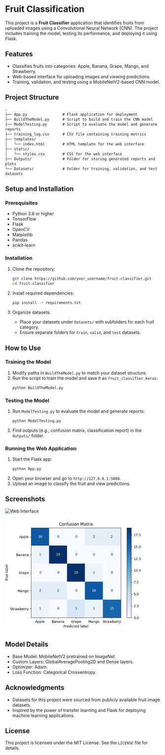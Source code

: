 # Fruit Classification

This project is a **Fruit Classifier** application that identifies fruits from uploaded images using a Convolutional Neural Network (CNN). The project includes training the model, testing its performance, and deploying it using Flask.

## Features

- Classifies fruits into categories: Apple, Banana, Grape, Mango, and Strawberry.
- Web-based interface for uploading images and viewing predictions.
- Training, validation, and testing using a MobileNetV2-based CNN model.

## Project Structure

```
.
├── App.py                # Flask application for deployment
├── BuildTheModel.py      # Script to build and train the CNN model
├── ModelTesting.py       # Script to evaluate the model and generate reports
├── training_log.csv      # CSV file containing training metrics
├── templates/
│   └── index.html        # HTML template for the web interface
├── static/
│   └── styles.css        # CSS for the web interface
├── Outputs/              # Folder for storing generated reports and plots
└── Datasets/             # Folder for training, validation, and test datasets
```

## Setup and Installation

### Prerequisites

- Python 3.8 or higher
- TensorFlow
- Flask
- OpenCV
- Matplotlib
- Pandas
- scikit-learn

### Installation

1. Clone the repository:
    ```bash
    git clone https://github.com/your_username/fruit-classifier.git
    cd fruit-classifier
    ```

2. Install required dependencies:
    ```bash
    pip install -r requirements.txt
    ```

3. Organize datasets:
    - Place your datasets under `Datasets/` with subfolders for each fruit category.
    - Ensure separate folders for `train`, `valid`, and `test` datasets.

## How to Use

### Training the Model

1. Modify paths in `BuildTheModel.py` to match your dataset structure.
2. Run the script to train the model and save it as `fruit_classifier.keras`:
    ```bash
    python BuildTheModel.py
    ```

### Testing the Model

1. Run `ModelTesting.py` to evaluate the model and generate reports:
    ```bash
    python ModelTesting.py
    ```
2. Find outputs (e.g., confusion matrix, classification report) in the `Outputs/` folder.

### Running the Web Application

1. Start the Flask app:
    ```bash
    python App.py
    ```
2. Open your browser and go to `http://127.0.0.1:5000`.
3. Upload an image to classify the fruit and view predictions.

## Screenshots

![Web Interface](./screenshots/web_interface.png)
![Confusion Matrix](./Outputs/confusion_matrix.png)

## Model Details

- Base Model: MobileNetV2 pretrained on ImageNet.
- Custom Layers: GlobalAveragePooling2D and Dense layers.
- Optimizer: Adam.
- Loss Function: Categorical Crossentropy.

## Acknowledgments

- Datasets for this project were sourced from publicly available fruit image datasets.
- Inspired by the power of transfer learning and Flask for deploying machine learning applications.

## License

This project is licensed under the MIT License. See the `LICENSE` file for details.
